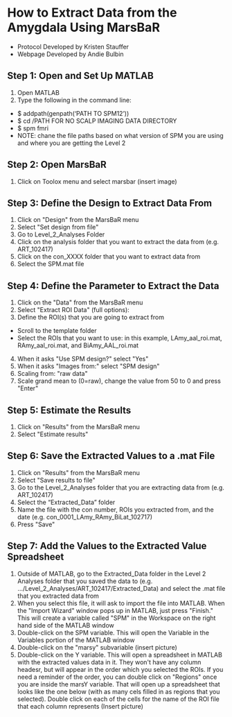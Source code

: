 # How to Extract Data from the Amygdala Using MarsBaR
- Protocol Developed by Kristen Stauffer
- Webpage Developed by Andie Bulbin

## Step 1: Open and Set Up MATLAB
1. Open MATLAB
1. Type the following in the command line:
- $ addpath(genpath(‘PATH TO SPM12’))
- $ cd /PATH FOR NO SCALP IMAGING DATA DIRECTORY
- $ spm fmri
- NOTE: chane the file paths based on what version of SPM you are using and where you are getting the Level 2

## Step 2: Open MarsBaR
1. Click on Toolox menu and select marsbar
(insert image)

## Step 3: Define the Design to Extract Data From
1. Click on "Design" from the MarsBaR menu
1. Select "Set design from file"
1. Go to Level_2_Analyses Folder
1. Click on the analysis folder that you want to extract the data from (e.g. ART_102417)
1. Click on the con_XXXX folder that you want to extract data from
1. Select the SPM.mat file

## Step 4: Define the Parameter to Extract the Data
1. Click on the "Data" from the MarsBaR menu
2. Select "Extract ROI Data" (full options):
3. Define the ROI(s) that you are going to extract from
- Scroll to the template folder
- Select the ROIs that you want to use: in this example, LAmy_aal_roi.mat, RAmy_aal_roi.mat, and BiAmy_AAL_roi.mat
4. When it asks "Use SPM design?" select "Yes"
5. When it asks "Images from:" select "SPM design"
6. Scaling from: "raw data"
7. Scale grand mean to (0=raw), change the value from 50 to 0 and press "Enter"

## Step 5: Estimate the Results
1. Click on "Results" from the MarsBaR menu
1. Select "Estimate results"

## Step 6: Save the Extracted Values to a .mat File
1. Click on "Results" from the MarsBaR menu
1. Select "Save results to file"
1. Go to the Level_2_Analyses folder that you are extracting data from (e.g. ART_102417)
1. Select the “Extracted_Data” folder
1. Name the file with the con number, ROIs you extracted from, and the date (e.g. con_0001_LAmy_RAmy_BiLat_102717)
1. Press "Save"

## Step 7: Add the Values to the Extracted Value Spreadsheet
1. Outside of MATLAB, go to the Extracted_Data folder in the Level 2 Analyses folder that you saved the data to (e.g. …/Level_2_Analyses/ART_102417/Extracted_Data) and select the .mat file that you extracted data from
1. When you select this file, it will ask to import the file into MATLAB. When the "Import Wizard" window pops up in MATLAB, just press "Finish." This will create a variable called "SPM" in the Workspace on the right hand side of the MATLAB window
1. Double-click on the SPM variable. This will open the Variable in the Variables portion of the MATLAB window
1. Double-click on the "marsy" subvariable
(insert picture)
1. Double-click on the Y variable. This will open a spreadsheet in MATLAB with the extracted values data in it. They won't have any column headesr, but will appear in the order which you selected the ROIs. If you need a reminder of the order, you can double click on "Regions" once you are inside the marsY variable. That will open up a spreadsheet that looks like the one below (with as many cels filled in as regions that you selected). Double click on each of the cells for the name of the ROI file that each column represents
(Insert picture)

